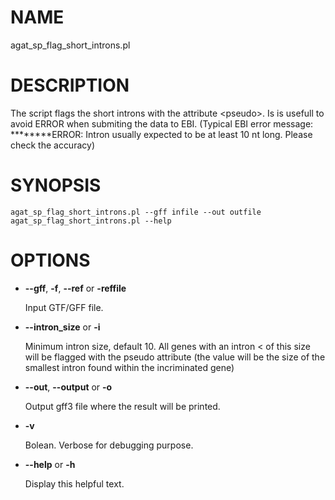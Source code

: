 # NAME

agat\_sp\_flag\_short\_introns.pl

# DESCRIPTION

The script flags the short introns with the attribute &lt;pseudo>.
Is is usefull to avoid ERROR when submiting the data to EBI.
(Typical EBI error message: \*\*\*\*\*\*\*\*ERROR: Intron usually expected to be at least 10 nt long. Please check the accuracy)

# SYNOPSIS

```
agat_sp_flag_short_introns.pl --gff infile --out outfile
agat_sp_flag_short_introns.pl --help
```

# OPTIONS

- **--gff**, **-f**, **--ref** or **-reffile**

    Input GTF/GFF file.

- **--intron\_size** or **-i**

    Minimum intron size, default 10. All genes with an intron < of this size will be
    flagged with the pseudo attribute (the value will be the size of the smallest
    intron found within the incriminated gene)

- **--out**, **--output** or **-o**

    Output gff3 file where the result will be printed.

- **-v**

    Bolean. Verbose for debugging purpose.

- **--help** or **-h**

    Display this helpful text.

